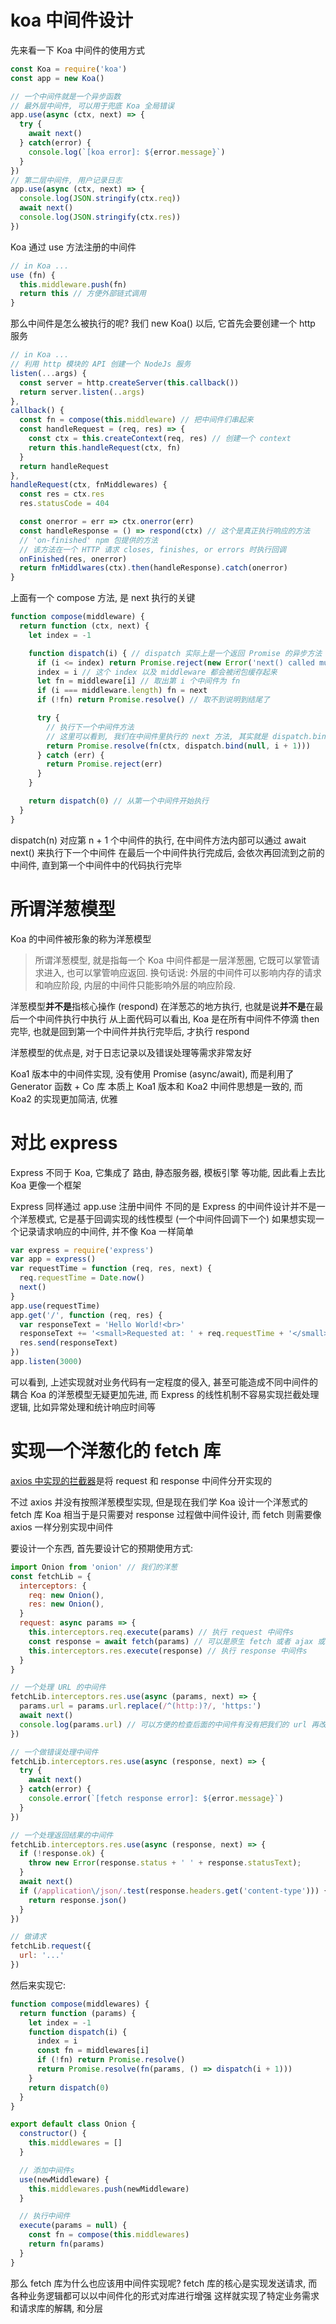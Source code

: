 # koa 中间件设计
先来看一下 Koa 中间件的使用方式
```js
const Koa = require('koa')
const app = new Koa()

// 一个中间件就是一个异步函数
// 最外层中间件, 可以用于兜底 Koa 全局错误
app.use(async (ctx, next) => {
  try {
    await next()
  } catch(error) {
    console.log(`[koa error]: ${error.message}`)
  }
})
// 第二层中间件, 用户记录日志
app.use(async (ctx, next) => {
  console.log(JSON.stringify(ctx.req))
  await next()
  console.log(JSON.stringify(ctx.res))
})
```
Koa 通过 use 方法注册的中间件
```js
// in Koa ...
use (fn) {
  this.middleware.push(fn)
  return this // 方便外部链式调用
}
```
那么中间件是怎么被执行的呢? 
我们 new Koa() 以后, 它首先会要创建一个 http 服务
```js
// in Koa ...
// 利用 http 模块的 API 创建一个 NodeJs 服务
listen(...args) {
  const server = http.createServer(this.callback())
  return server.listen(..args)
},
callback() {
  const fn = compose(this.middleware) // 把中间件们串起来
  const handleRequest = (req, res) => {
    const ctx = this.createContext(req, res) // 创建一个 context
    return this.handleRequest(ctx, fn)
  }
  return handleRequest
},
handleRequest(ctx, fnMiddlewares) {
  const res = ctx.res
  res.statusCode = 404

  const onerror = err => ctx.onerror(err)
  const handleResponse = () => respond(ctx) // 这个是真正执行响应的方法
  // 'on-finished' npm 包提供的方法
  // 该方法在一个 HTTP 请求 closes, finishes, or errors 时执行回调
  onFinished(res, onerror)
  return fnMiddlwares(ctx).then(handleResponse).catch(onerror)
}
```
上面有一个 compose 方法, 是 next 执行的关键
```js
function compose(middleware) {
  return function (ctx, next) {
    let index = -1

    function dispatch(i) { // dispatch 实际上是一个返回 Promise 的异步方法
      if (i <= index) return Promise.reject(new Error('next() called multiple times'))
      index = i // 这个 index 以及 middleware 都会被闭包缓存起来
      let fn = middleware[i] // 取出第 i 个中间件为 fn
      if (i === middleware.length) fn = next
      if (!fn) return Promise.resolve() // 取不到说明到结尾了

      try {
        // 执行下一个中间件方法
        // 这里可以看到, 我们在中间件里执行的 next 方法, 其实就是 dispatch.bind(null, i + 1)
        return Promise.resolve(fn(ctx, dispatch.bind(null, i + 1)))
      } catch (err) {
        return Promise.reject(err)
      }
    }

    return dispatch(0) // 从第一个中间件开始执行
  }
}
```
dispatch(n) 对应第 n + 1 个中间件的执行, 在中间件方法内部可以通过 await next() 来执行下一个中间件
在最后一个中间件执行完成后, 会依次再回流到之前的中间件, 直到第一个中间件中的代码执行完毕

# 所谓洋葱模型
Koa 的中间件被形象的称为洋葱模型
> 所谓洋葱模型, 就是指每一个 Koa 中间件都是一层洋葱圈, 它既可以掌管请求进入, 也可以掌管响应返回.
> 换句话说: 外层的中间件可以影响内存的请求和响应阶段, 内层的中间件只能影响外层的响应阶段.

洋葱模型**并不是**指核心操作 (respond) 在洋葱芯的地方执行, 也就是说**并不是**在最后一个中间件执行中执行
从上面代码可以看出, Koa 是在所有中间件不停滴 then 完毕, 也就是回到第一个中间件并执行完毕后, 才执行 respond

洋葱模型的优点是, 对于日志记录以及错误处理等需求非常友好

Koa1 版本中的中间件实现, 没有使用 Promise (async/await), 而是利用了 Generator 函数 + Co 库
本质上 Koa1 版本和 Koa2 中间件思想是一致的, 而 Koa2 的实现更加简洁, 优雅

# 对比 express
Express 不同于 Koa, 它集成了 路由, 静态服务器, 模板引擎 等功能, 因此看上去比 Koa 更像一个框架
  
Express 同样通过 app.use 注册中间件
不同的是 Express 的中间件设计并不是一个洋葱模式, 它是基于回调实现的线性模型 (一个中间件回调下一个)
如果想实现一个记录请求响应的中间件, 并不像 Koa 一样简单
```js
var express = require('express')
var app = express()
var requestTime = function (req, res, next) {
  req.requestTime = Date.now()
  next()
}
app.use(requestTime)
app.get('/', function (req, res) {
  var responseText = 'Hello World!<br>'
  responseText += '<small>Requested at: ' + req.requestTime + '</small>'
  res.send(responseText)
})
app.listen(3000)
```
可以看到, 上述实现就对业务代码有一定程度的侵入, 甚至可能造成不同中间件的耦合
Koa 的洋葱模型无疑更加先进, 而 Express 的线性机制不容易实现拦截处理逻辑, 比如异常处理和统计响应时间等


# 实现一个洋葱化的 fetch 库
[axios 中实现的拦截器](./axios.md)是将 request 和 response 中间件分开实现的

不过 axios 并没有按照洋葱模型实现, 但是现在我们学 Koa 设计一个洋葱式的 fetch 库
Koa 相当于是只需要对 response 过程做中间件设计, 而 fetch 则需要像 axios 一样分别实现中间件

要设计一个东西, 首先要设计它的预期使用方式:
```js
import Onion from 'onion' // 我们的洋葱
const fetchLib = {
  interceptors: {
    req: new Onion(),
    res: new Onion(),
  }
  request: async params => {
    this.interceptors.req.execute(params) // 执行 request 中间件s
    const response = await fetch(params) // 可以是原生 fetch 或者 ajax 或者通过适配器去定义
    this.interceptors.res.execute(response) // 执行 response 中间件s
  }
}

// 一个处理 URL 的中间件
fetchLib.interceptors.res.use(async (params, next) => {
  params.url = params.url.replace(/^(http:)?/, 'https:')
  await next()
  console.log(params.url) // 可以方便的检查后面的中间件有没有把我们的 url 再改掉
})

// 一个做错误处理中间件
fetchLib.interceptors.res.use(async (response, next) => {
  try {
    await next()
  } catch(error) {
    console.error(`[fetch response error]: ${error.message}`)
  }
})

// 一个处理返回结果的中间件
fetchLib.interceptors.res.use(async (response, next) => {
  if (!response.ok) {
    throw new Error(response.status + ' ' + response.statusText);
  }
  await next()
  if (/application\/json/.test(response.headers.get('content-type'))) {
    return response.json()
  }
})

// 做请求
fetchLib.request({
  url: '...'
})

```
然后来实现它:
```js
function compose(middlewares) {
  return function (params) {
    let index = -1
    function dispatch(i) {
      index = i
      const fn = middlewares[i]
      if (!fn) return Promise.resolve()
      return Promise.resolve(fn(params, () => dispatch(i + 1)))
    }
    return dispatch(0)
  }
}

export default class Onion {
  constructor() {
    this.middlewares = []
  }

  // 添加中间件s
  use(newMiddleware) {
    this.middlewares.push(newMiddleware)
  }

  // 执行中间件
  execute(params = null) {
    const fn = compose(this.middlewares)
    return fn(params)
  }
}
```

那么 fetch 库为什么也应该用中间件实现呢?
fetch 库的核心是实现发送请求, 而各种业务逻辑都可以以中间件化的形式对库进行增强
这样就实现了特定业务需求和请求库的解耦, 和分层